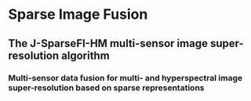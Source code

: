 # Sparse Image Fusion

## The J-SparseFI-HM multi-sensor image super-resolution algorithm

### Multi-sensor data fusion for multi- and hyperspectral image super-resolution based on sparse representations
